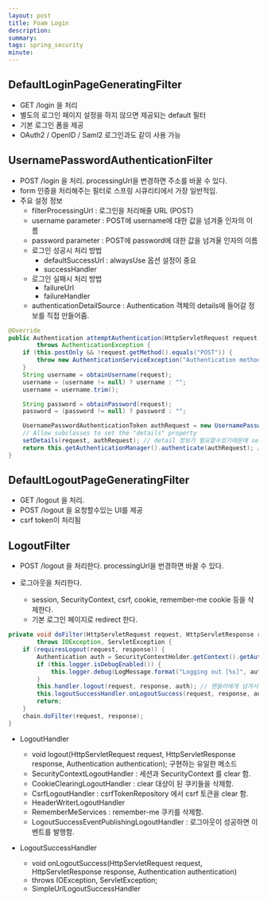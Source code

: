 ```yaml
---
layout: post
title: Foam Login
description: 
summary: 
tags: spring_security
minute: 
---
```


## **DefaultLoginPageGeneratingFilter**

- GET /login 을 처리
- 별도의 로그인 페이지 설정을 하지 않으면 제공되는 default 필터
- 기본 로그인 폼을 제공
- OAuth2 / OpenID / Saml2 로그인과도 같이 사용 가능

## **UsernamePasswordAuthenticationFilter**

- POST /login 을 처리. processingUrl을 변경하면 주소를 바꿀 수 있다.
- form 인증을 처리해주는 필터로 스프링 시큐리티에서 가장 일반적임.
- 주요 설정 정보
  - filterProcessingUrl : 로그인을 처리해줄 URL (POST)
  - username parameter : POST에 username에 대한 값을 넘겨줄 인자의 이름
  - password parameter : POST에 password에 대한 값을 넘겨울 인자의 이름
  - 로그인 성공시 처리 방법
    - defaultSuccessUrl : alwaysUse 옵션 설정이 중요
    - successHandler
  - 로그인 실패시 처리 방법
    - failureUrl
    - failureHandler
  - authenticationDetailSource : Authentication 객체의 details에 들어갈 정보를 직접 만들어줌.

```java
@Override
public Authentication attemptAuthentication(HttpServletRequest request, HttpServletResponse response)
        throws AuthenticationException {
    if (this.postOnly && !request.getMethod().equals("POST")) {
        throw new AuthenticationServiceException("Authentication method not supported: " + request.getMethod());
    }
    String username = obtainUsername(request);
    username = (username != null) ? username : "";
    username = username.trim();

    String password = obtainPassword(request);
    password = (password != null) ? password : "";

    UsernamePasswordAuthenticationToken authRequest = new UsernamePasswordAuthenticationToken(username, password); // token을 먼저 만들고
    // Allow subclasses to set the "details" property
    setDetails(request, authRequest); // detail 정보가 필요할수있기때문에 set details를 하고
    return this.getAuthenticationManager().authenticate(authRequest); // auth manager에게 처리해달라고 위임함
}
```

## **DefaultLogoutPageGeneratingFilter**

- GET /logout 을 처리.
- POST /logout 을 요청할수있는 UI를 제공
- csrf token이 처리됨

## **LogoutFilter**

- POST /logout 을 처리한다. processingUrl을 번경하면 바꿀 수 있다.
- 로그아웃을 처리한다.

  - session, SecurityContext, csrf, cookie, remember-me cookie 등을 삭제한다.
  - 기본 로그인 페이지로 redirect 한다.

```java
private void doFilter(HttpServletRequest request, HttpServletResponse response, FilterChain chain)
        throws IOException, ServletException {
    if (requiresLogout(request, response)) {
        Authentication auth = SecurityContextHolder.getContext().getAuthentication(); // SecurityContextHolder가 auth를 가져다가
        if (this.logger.isDebugEnabled()) {
            this.logger.debug(LogMessage.format("Logging out [%s]", auth));
        }
        this.handler.logout(request, response, auth); // 핸들러에게 넘겨서 로그아웃 처리
        this.logoutSuccessHandler.onLogoutSuccess(request, response, auth); // 처리가 되면 success 처리
        return;
    }
    chain.doFilter(request, response);
}
```

- LogoutHandler
  - void logout(HttpServletRequest request, HttpServletResponse response, Authentication authentication); 구현하는 유일한 메소드
  - SecurityContextLogoutHandler : 세션과 SecurityContext 를 clear 함.
  - CookieClearingLogoutHandler : clear 대상이 된 쿠키들을 삭제함.
  - CsrfLogoutHandler : csrfTokenRepository 에서 csrf 토큰을 clear 함.
  - HeaderWriterLogoutHandler
  - RememberMeServices : remember-me 쿠키를 삭제함.
  - LogoutSuccessEventPublishingLogoutHandler : 로그아웃이 성공하면 이벤트를 발행함.

- LogoutSuccessHandler
  - void onLogoutSuccess(HttpServletRequest request, HttpServletResponse response, Authentication authentication)
  - throws IOException, ServletException;
  - SimpleUrlLogoutSuccessHandler
